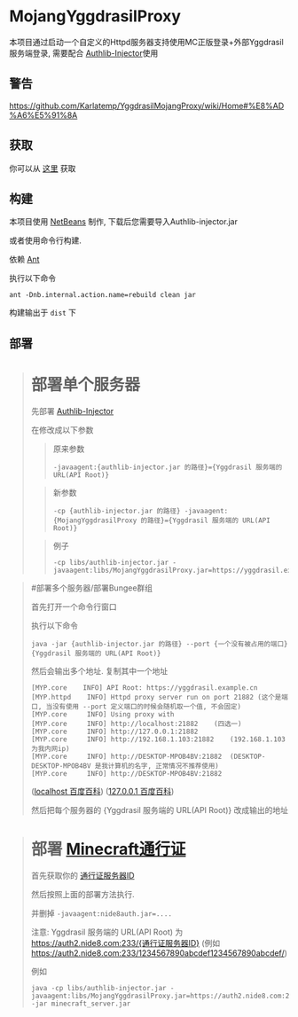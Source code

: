# MojangYggdrasilProxy
本项目通过启动一个自定义的Httpd服务器支持使用MC正版登录+外部Yggdrasil服务端登录,
需要配合 [Authlib-Injector](https://github.com/yushijinhun/authlib-injector)使用

## 警告
https://github.com/Karlatemp/YggdrasilMojangProxy/wiki/Home#%E8%AD%A6%E5%91%8A

## 获取
你可以从 [这里](https://github.com/Karlatemp/YggdrasilMojangProxy/blob/develop/dist/MojangYggdrasilProxy.jar) 获取

## 构建
本项目使用 [NetBeans](https://netbeans.org/) 制作, 下载后您需要导入Authlib-injector.jar

或者使用命令行构建.

依赖 [Ant](https://ant.apache.org/bindownload.cgi)

执行以下命令
```
ant -Dnb.internal.action.name=rebuild clean jar
```
构建输出于 `dist` 下

## 部署
> # 部署单个服务器
> 先部署 [Authlib-Injector](https://github.com/yushijinhun/authlib-injector#%E9%83%A8%E7%BD%B2)
> 
> 在修改成以下参数
> > 原来参数
> > ```
> > -javaagent:{authlib-injector.jar 的路径}={Yggdrasil 服务端的 URL(API Root)}
> > ```
>
> > 新参数
> > ```
> > -cp {authlib-injector.jar 的路径} -javaagent:{MojangYggdrasilProxy 的路径}={Yggdrasil 服务端的 URL(API Root)}
> > ````
>
> > 例子
> > ```
> > -cp libs/authlib-injector.jar -javaagent:libs/MojangYggdrasilProxy.jar=https://yggdrasil.example.cn
> > ```

> #部署多个服务器/部署Bungee群组
>
> 首先打开一个命令行窗口
>
> 执行以下命令
> ```
> java -jar {authlib-injector.jar 的路径} --port {一个没有被占用的端口} {Yggdrasil 服务端的 URL(API Root)}
> ```
> 然后会输出多个地址. 复制其中一个地址
> ```
> [MYP.core    INFO] API Root: https://yggdrasil.example.cn
> [MYP.httpd    INFO] Httpd proxy server run on port 21882 (这个是端口, 当没有使用 --port 定义端口的时候会随机取一个值, 不会固定)
> [MYP.core     INFO] Using proxy with
> [MYP.core     INFO] http://localhost:21882    (四选一)
> [MYP.core     INFO] http://127.0.0.1:21882
> [MYP.core     INFO] http://192.168.1.103:21882    (192.168.1.103 为我内网ip)
> [MYP.core     INFO] http://DESKTOP-MPOB4BV:21882  (DESKTOP-DESKTOP-MPOB4BV 是我计算机的名字, 正常情况不推荐使用)
> [MYP.core     INFO] http://DESKTOP-MPOB4BV:21882
> ```
> ([localhost 百度百科](https://baike.baidu.com/item/localhost/2608730?fr=aladdin))
> ([127.0.0.1 百度百科](https://baike.baidu.com/item/127.0.0.1/4563698?fr=aladdin))
> 
> 然后把每个服务器的 {Yggdrasil 服务端的 URL(API Root)} 改成输出的地址

> # 部署 [Minecraft通行证](https://login2.nide8.com:233/account/index)
> 首先获取你的 [通行证服务器ID](https://github.com/Karlatemp/YggdrasilMojangProxy/wiki/%E8%8E%B7%E5%8F%96Minecraft%E9%80%9A%E8%A1%8C%E8%AF%81ID)
>
> 然后按照上面的部署方法执行.
>
> 并删掉 `-javaagent:nide8auth.jar=....`
>
> 注意: Yggdrasil 服务端的 URL(API Root) 为 https://auth2.nide8.com:233/{通行证服务器ID} (例如 https://auth2.nide8.com:233/1234567890abcdef1234567890abcdef/)
>
> 例如
> ```
> java -cp libs/authlib-injector.jar -javaagent:libs/MojangYggdrasilProxy.jar=https://auth2.nide8.com:233/1234567890abcdef1234567890abcdef/ -jar minecraft_server.jar
> ```